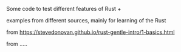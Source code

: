 Some code to test different features of Rust + 

examples from different sources, mainly for learning of the Rust 

from https://stevedonovan.github.io/rust-gentle-intro/1-basics.html

from .....

